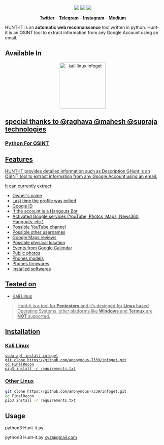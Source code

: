 <p align="center">
<img src="https://img.shields.io/badge/Python-3-brightgreen.svg?style=plastic">
<img src="https://img.shields.io/badge/OSINT-red.svg?style=plastic">
<img src="https://img.shields.io/badge/Web-red.svg?style=plastic">
</p>

<p align="center">
  <a href="https://twitter.com/mkrishna7339"><b>Twitter</b></a>
  <span> - </span>
  <a href="https://t.me/kriShna"><b>Telegram</b></a>
  <span> - </span>
  <a href="https://instagram.com/krishna_7339_"><b>Instagram</b></a>
  <span> - </span>
  <a href="anonymous7339.medium.com"><b>Medium</b></a>
</p>

HUNT-IT is an **automatic web reconnaissance** tool written in python.  Hunt-it is an OSINT tool to extract information from any Google Account using an email.
## Available In

<p align="center">
  <a href="https://www.kali.org/news/kali-linux-2020-4-release/">
    <img width="150px" hspace="10px" src="https://i.imgur.com/yQRrCtC.png" alt="kali linux infoget">

</p>

## special thanks to @raghava @mahesh @supraja technologies

### Python For OSINT

## Features

HUNT-IT provides detailed information such as 
Description
GHunt is an OSINT tool to extract information from any Google Account using an email.

It can currently extract:

- Owner's name
- Last time the profile was edited
- Google ID
- If the account is a Hangouts Bot
- Activated Google services (YouTube, Photos, Maps, News360, Hangouts, etc.)
- Possible YouTube channel
- Possible other usernames
- Google Maps reviews 
- Possible physical location
- Events from Google Calendar 
- Public photos
- Phones models
- Phones firmwares
- Installed softwares

## Tested on

* Kali Linux


> Hunt-it is a tool for **Pentesters** and it's designed for **Linux** based Operating Systems, other platforms like **Windows** and **Termux** are **NOT** supported.

## Installation

### Kali Linux

```
sudo apt install infoget
git clone https://github.com/anonymous-7339/infoget.git
cd FinalRecon
pip3 install -r requirements.txt
```
### Other Linux

```bash
git clone https://github.com/anonymous-7339/infoget.git
cd FinalRecon
pip3 install -r requirements.txt
```
## Usage

python3 Hunt-it.py 

python3 Hunt-it.py xyz@gmail.com

